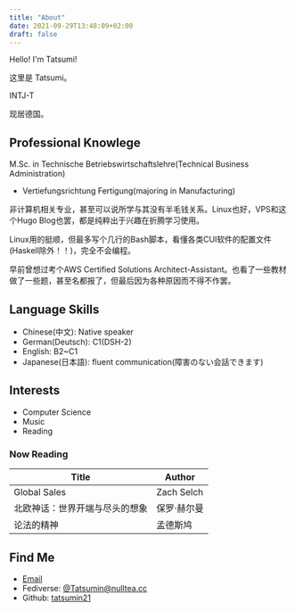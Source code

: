 ```yaml
---
title: "About"
date: 2021-09-29T13:48:09+02:00
draft: false
---
```


Hello! I'm Tatsumi!

这里是 Tatsumi。

INTJ-T 

现居德国。

## Professional Knowlege

M.Sc. in Technische Betriebswirtschaftslehre(Technical Business Administration)
- Vertiefungsrichtung Fertigung(majoring in Manufacturing)

非计算机相关专业，甚至可以说所学与其没有半毛钱关系。Linux也好，VPS和这个Hugo Blog也罢，都是纯粹出于兴趣在折腾学习使用。

Linux用的挺顺，但最多写个几行的Bash脚本，看懂各类CUI软件的配置文件(Haskell除外！！)，完全不会编程。

早前曾想过考个AWS Certified Solutions Architect-Assistant。也看了一些教材做了一些题，甚至名都报了，但最后因为各种原因而不得不作罢。

## Language Skills

- Chinese(中文): Native speaker
- German(Deutsch): C1(DSH-2) 
- English: B2~C1
- Japanese(日本語): fluent communication(障害のない会話できます)

## Interests

- Computer Science
- Music
- Reading

### Now Reading

| Title				| Author 	|
|-------------------------------|---------------|
| Global Sales			| Zach Selch 	|
| 北欧神话：世界开端与尽头的想象| 保罗·赫尔曼	|
| 论法的精神			| 孟德斯鸠	|

## Find Me

- [Email](https://tatsumin.dev/contact/)
- Fediverse: [@Tatsumin@nulltea.cc](https://nulltea.cc/tatsumin)
- Github: [tatsumin21](https://github.com/tatsumin21)

